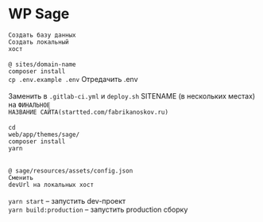# WP Sage

<code>Создать базу данных</code>
<br/>
<code>Создать локальный хост</code>
<br/><br/>
<code>@ sites/domain-name</code>
<br/>
<code>composer install</code>
<br/>
<code>cp .env.example .env</code> Отредачить .env
<br/><br/>
Заменить в <code>.gitlab-ci.yml</code> и <code>deploy.sh</code> SITENAME (в нескольких местах) на <code>ФИНАЛЬНОЕ НАЗВАНИЕ САЙТА(startted.com/fabrikanoskov.ru)</code>
<br/><br/>
<code>cd web/app/themes/sage/</code>
<br/>
<code>composer install</code>
<br/>
<code>yarn</code>
<br/><br/>


<code>@ sage/resources/assets/config.json</code>
<br/>
<code>Сменить devUrl на локальных хост</code>
<br/><br/>
<code>yarn start</code> – запустить dev-проект
<br/>
<code>yarn build:production</code> – запустить production сборку